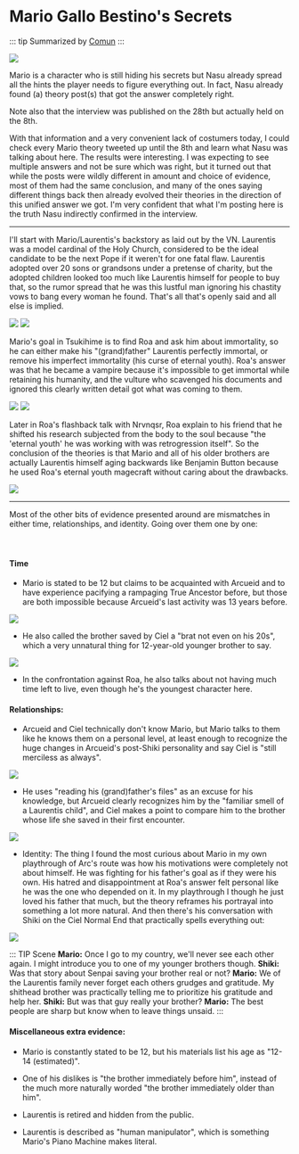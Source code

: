 # Mario Gallo Bestino's Secrets

::: tip
Summarized by [Comun](https://forums.nrvnqsr.com/showthread.php/8969-Super-Tsukihime-Remake-Spoiler-Thread/page80?p=3142834#post3142834)
:::

![](https://i.imgur.com/KZDr3eL.png)

Mario is a character who is still hiding his secrets but Nasu already spread all the hints the player needs to figure everything out. In fact, Nasu already found (a) theory post(s) that got the answer completely right.

Note also that the interview was published on the 28th but actually held on the 8th.

With that information and a very convenient lack of costumers today, I could check every Mario theory tweeted up until the 8th and learn what Nasu was talking about here. The results were interesting. I was expecting to see multiple answers and not be sure which was right, but it turned out that while the posts were wildly different in amount and choice of evidence, most of them had the same conclusion, and many of the ones saying different things back then already evolved their theories in the direction of this unified answer we got. I'm very confident that what I'm posting here is the truth Nasu indirectly confirmed in the interview.

---

I'll start with Mario/Laurentis's backstory as laid out by the VN. Laurentis was a model cardinal of the Holy Church, considered to be the ideal candidate to be the next Pope if it weren't for one fatal flaw. Laurentis adopted over 20 sons or grandsons under a pretense of charity, but the adopted children looked too much like Laurentis himself for people to buy that, so the rumor spread that he was this lustful man ignoring his chastity vows to bang every woman he found. That's all that's openly said and all else is implied.

![](https://files.catbox.moe/su3e2x.png)
![](https://files.catbox.moe/cdhy0p.png)

Mario's goal in Tsukihime is to find Roa and ask him about immortality, so he can either make his "(grand)father" Laurentis perfectly immortal, or remove his imperfect immortality (his curse of eternal youth). Roa's answer was that he became a vampire because it's impossible to get immortal while retaining his humanity, and the vulture who scavenged his documents and ignored this clearly written detail got what was coming to them.

![](https://files.catbox.moe/ovsnhd.png)
![](https://files.catbox.moe/0qoapk.png)

Later in Roa's flashback talk with Nrvnqsr, Roa explain to his friend that he shifted his research subjected from the body to the soul because "the 'eternal youth' he was working with was retrogression itself". So the conclusion of the theories is that Mario and all of his older brothers are actually Laurentis himself aging backwards like Benjamin Button because he used Roa's eternal youth magecraft without caring about the drawbacks.

![](https://files.catbox.moe/6q3wcx.png)

---

Most of the other bits of evidence presented around are mismatches in either time, relationships, and identity. Going over them one by one:

ㅤ

#### Time

- Mario is stated to be 12 but claims to be acquainted with Arcueid and to have experience pacifying a rampaging True Ancestor before, but those are both impossible because Arcueid's last activity was 13 years before.

![](https://files.catbox.moe/r1yojy.png)

- He also called the brother saved by Ciel a "brat not even on his 20s", which a very unnatural thing for 12-year-old younger brother to say.

![](https://files.catbox.moe/gjeerv.png)

- In the confrontation against Roa, he also talks about not having much time left to live, even though he's the youngest character here.



#### Relationships:

- Arcueid and Ciel technically don't know Mario, but Mario talks to them like he knows them on a personal level, at least enough to recognize the huge changes in Arcueid's post-Shiki personality and say Ciel is "still merciless as always".

![](https://files.catbox.moe/bruxj9.png)

- He uses "reading his (grand)father's files" as an excuse for his knowledge, but Arcueid clearly recognizes him by the "familiar smell of a Laurentis child", and Ciel makes a point to compare him to the brother whose life she saved in their first encounter.

![](https://files.catbox.moe/vhjetd.png)

- Identity: The thing I found the most curious about Mario in my own playthrough of Arc's route was how his motivations were completely not about himself. He was fighting for his father's goal as if they were his own. His hatred and disappointment at Roa's answer felt personal like he was the one who depended on it. In my playthrough I though he just loved his father that much, but the theory reframes his portrayal into something a lot more natural. And then there's his conversation with Shiki on the Ciel Normal End that practically spells everything out:

![](https://files.catbox.moe/0jniwc.png)

::: TIP Scene
__Mario:__ Once I go to my country, we'll never see each other again. I might introduce you to one of my younger brothers though.
__Shiki:__ Was that story about Senpai saving your brother real or not?
__Mario:__ We of the Laurentis family never forget each others grudges and gratitude. My shithead brother was practically telling me to prioritize his gratitude and help her.
__Shiki:__ But was that guy really your brother?
__Mario:__ The best people are sharp but know when to leave things unsaid.
:::

#### Miscellaneous extra evidence:

- Mario is constantly stated to be 12, but his materials list his age as "12-14 (estimated)".

- One of his dislikes is "the brother immediately before him", instead of the much more naturally worded "the brother immediately older than him".

- Laurentis is retired and hidden from the public.

- Laurentis is described as "human manipulator", which is something Mario's Piano Machine makes literal.